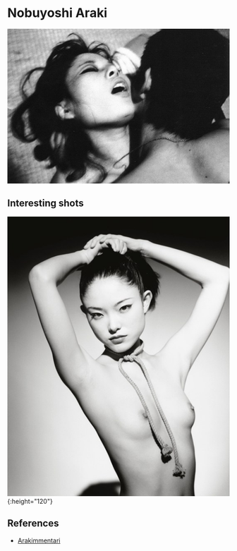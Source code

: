 
# Nobuyoshi Araki

![01](photos/nobuyoshi-araki-01.jpg)


## Interesting shots

![02](photos/nobuyoshi-araki-02.jpg){:height="120"}

## References

* [Arakimmentari](https://vimeo.com/88453989)
